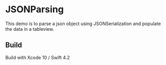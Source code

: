 
# JSONParsing

This demo is to parse a json object using JSONSerialization and populate the data in a tableview.

## Build
Build with Xcode 10 / Swift 4.2

